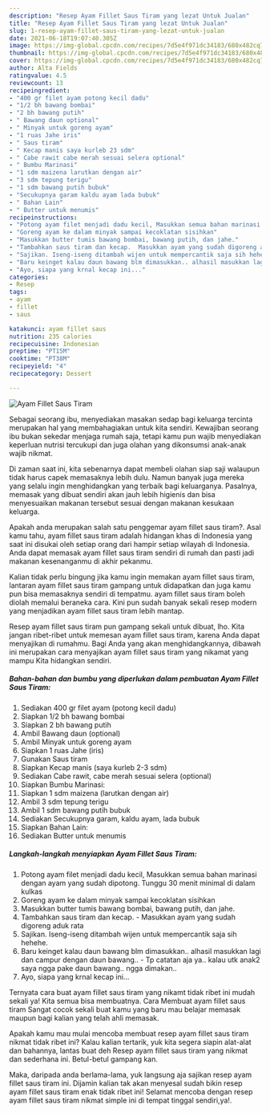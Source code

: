 ```yaml
---
description: "Resep Ayam Fillet Saus Tiram yang lezat Untuk Jualan"
title: "Resep Ayam Fillet Saus Tiram yang lezat Untuk Jualan"
slug: 1-resep-ayam-fillet-saus-tiram-yang-lezat-untuk-jualan
date: 2021-06-18T19:07:40.305Z
image: https://img-global.cpcdn.com/recipes/7d5e4f971dc34183/680x482cq70/ayam-fillet-saus-tiram-foto-resep-utama.jpg
thumbnail: https://img-global.cpcdn.com/recipes/7d5e4f971dc34183/680x482cq70/ayam-fillet-saus-tiram-foto-resep-utama.jpg
cover: https://img-global.cpcdn.com/recipes/7d5e4f971dc34183/680x482cq70/ayam-fillet-saus-tiram-foto-resep-utama.jpg
author: Alta Fields
ratingvalue: 4.5
reviewcount: 13
recipeingredient:
- "400 gr filet ayam potong kecil dadu"
- "1/2 bh bawang bombai"
- "2 bh bawang putih"
- " Bawang daun optional"
- " Minyak untuk goreng ayam"
- "1 ruas Jahe iris"
- " Saus tiram"
- " Kecap manis saya kurleb 23 sdm"
- " Cabe rawit cabe merah sesuai selera optional"
- " Bumbu Marinasi"
- "1 sdm maizena larutkan dengan air"
- "3 sdm tepung terigu"
- "1 sdm bawang putih bubuk"
- "Secukupnya garam kaldu ayam lada bubuk"
- " Bahan Lain"
- " Butter untuk menumis"
recipeinstructions:
- "Potong ayam filet menjadi dadu kecil, Masukkan semua bahan marinasi dengan ayam yang sudah dipotong. Tunggu 30 menit minimal di dalam kulkas"
- "Goreng ayam ke dalam minyak sampai kecoklatan sisihkan"
- "Masukkan butter tumis bawang bombai, bawang putih, dan jahe."
- "Tambahkan saus tiram dan kecap.  Masukkan ayam yang sudah digoreng aduk rata"
- "Sajikan. Iseng-iseng ditambah wijen untuk mempercantik saja sih hehehe."
- "Baru keinget kalau daun bawang blm dimasukkan.. alhasil masukkan lagi dan campur dengan daun bawang.. Tp catatan aja ya.. kalau utk anak2 saya ngga pake daun bawang.. ngga dimakan.."
- "Ayo, siapa yang krnal kecap ini..."
categories:
- Resep
tags:
- ayam
- fillet
- saus

katakunci: ayam fillet saus 
nutrition: 235 calories
recipecuisine: Indonesian
preptime: "PT15M"
cooktime: "PT38M"
recipeyield: "4"
recipecategory: Dessert

---
```



![Ayam Fillet Saus Tiram](https://img-global.cpcdn.com/recipes/7d5e4f971dc34183/680x482cq70/ayam-fillet-saus-tiram-foto-resep-utama.jpg)

Sebagai seorang ibu, menyediakan masakan sedap bagi keluarga tercinta merupakan hal yang membahagiakan untuk kita sendiri. Kewajiban seorang ibu bukan sekedar menjaga rumah saja, tetapi kamu pun wajib menyediakan keperluan nutrisi tercukupi dan juga olahan yang dikonsumsi anak-anak wajib nikmat.

Di zaman  saat ini, kita sebenarnya dapat membeli olahan siap saji walaupun tidak harus capek memasaknya lebih dulu. Namun banyak juga mereka yang selalu ingin menghidangkan yang terbaik bagi keluarganya. Pasalnya, memasak yang dibuat sendiri akan jauh lebih higienis dan bisa menyesuaikan makanan tersebut sesuai dengan makanan kesukaan keluarga. 



Apakah anda merupakan salah satu penggemar ayam fillet saus tiram?. Asal kamu tahu, ayam fillet saus tiram adalah hidangan khas di Indonesia yang saat ini disukai oleh setiap orang dari hampir setiap wilayah di Indonesia. Anda dapat memasak ayam fillet saus tiram sendiri di rumah dan pasti jadi makanan kesenanganmu di akhir pekanmu.

Kalian tidak perlu bingung jika kamu ingin memakan ayam fillet saus tiram, lantaran ayam fillet saus tiram gampang untuk didapatkan dan juga kamu pun bisa memasaknya sendiri di tempatmu. ayam fillet saus tiram boleh diolah memalui beraneka cara. Kini pun sudah banyak sekali resep modern yang menjadikan ayam fillet saus tiram lebih mantap.

Resep ayam fillet saus tiram pun gampang sekali untuk dibuat, lho. Kita jangan ribet-ribet untuk memesan ayam fillet saus tiram, karena Anda dapat menyajikan di rumahmu. Bagi Anda yang akan menghidangkannya, dibawah ini merupakan cara menyajikan ayam fillet saus tiram yang nikamat yang mampu Kita hidangkan sendiri.

<!--inarticleads1-->

##### Bahan-bahan dan bumbu yang diperlukan dalam pembuatan Ayam Fillet Saus Tiram:

1. Sediakan 400 gr filet ayam (potong kecil dadu)
1. Siapkan 1/2 bh bawang bombai
1. Siapkan 2 bh bawang putih
1. Ambil  Bawang daun (optional)
1. Ambil  Minyak untuk goreng ayam
1. Siapkan 1 ruas Jahe (iris)
1. Gunakan  Saus tiram
1. Siapkan  Kecap manis (saya kurleb 2-3 sdm)
1. Sediakan  Cabe rawit, cabe merah sesuai selera (optional)
1. Siapkan  Bumbu Marinasi:
1. Siapkan 1 sdm maizena (larutkan dengan air)
1. Ambil 3 sdm tepung terigu
1. Ambil 1 sdm bawang putih bubuk
1. Sediakan Secukupnya garam, kaldu ayam, lada bubuk
1. Siapkan  Bahan Lain:
1. Sediakan  Butter untuk menumis




<!--inarticleads2-->

##### Langkah-langkah menyiapkan Ayam Fillet Saus Tiram:

1. Potong ayam filet menjadi dadu kecil, Masukkan semua bahan marinasi dengan ayam yang sudah dipotong. Tunggu 30 menit minimal di dalam kulkas
1. Goreng ayam ke dalam minyak sampai kecoklatan sisihkan
1. Masukkan butter tumis bawang bombai, bawang putih, dan jahe.
1. Tambahkan saus tiram dan kecap.  - Masukkan ayam yang sudah digoreng aduk rata
1. Sajikan. Iseng-iseng ditambah wijen untuk mempercantik saja sih hehehe.
1. Baru keinget kalau daun bawang blm dimasukkan.. alhasil masukkan lagi dan campur dengan daun bawang.. - Tp catatan aja ya.. kalau utk anak2 saya ngga pake daun bawang.. ngga dimakan..
1. Ayo, siapa yang krnal kecap ini...




Ternyata cara buat ayam fillet saus tiram yang nikamt tidak ribet ini mudah sekali ya! Kita semua bisa membuatnya. Cara Membuat ayam fillet saus tiram Sangat cocok sekali buat kamu yang baru mau belajar memasak maupun bagi kalian yang telah ahli memasak.

Apakah kamu mau mulai mencoba membuat resep ayam fillet saus tiram nikmat tidak ribet ini? Kalau kalian tertarik, yuk kita segera siapin alat-alat dan bahannya, lantas buat deh Resep ayam fillet saus tiram yang nikmat dan sederhana ini. Betul-betul gampang kan. 

Maka, daripada anda berlama-lama, yuk langsung aja sajikan resep ayam fillet saus tiram ini. Dijamin kalian tak akan menyesal sudah bikin resep ayam fillet saus tiram enak tidak ribet ini! Selamat mencoba dengan resep ayam fillet saus tiram nikmat simple ini di tempat tinggal sendiri,ya!.

